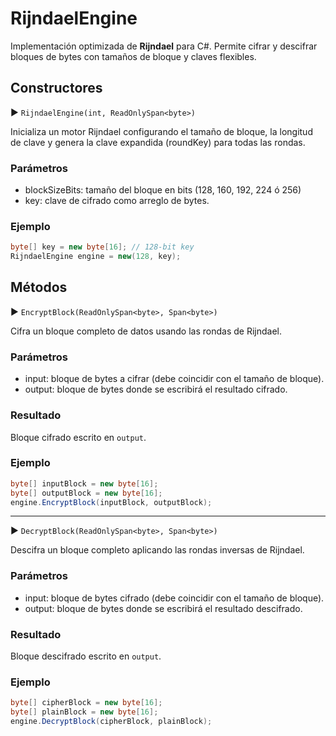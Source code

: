 # RijndaelEngine

Implementación optimizada de **Rijndael** para C#. Permite cifrar y descifrar bloques de bytes con tamaños de bloque y claves flexibles.

## Constructores

▶ `RijndaelEngine(int, ReadOnlySpan<byte>)`

Inicializa un motor Rijndael configurando el tamaño de bloque, la longitud de clave y genera la clave expandida (roundKey) para todas las rondas.

### Parámetros

* blockSizeBits: tamaño del bloque en bits (128, 160, 192, 224 ó 256)
* key: clave de cifrado como arreglo de bytes.

### Ejemplo

```csharp
byte[] key = new byte[16]; // 128-bit key
RijndaelEngine engine = new(128, key);
```

## Métodos

▶ `EncryptBlock(ReadOnlySpan<byte>, Span<byte>)`

Cifra un bloque completo de datos usando las rondas de Rijndael.

### Parámetros

* input: bloque de bytes a cifrar (debe coincidir con el tamaño de bloque).
* output: bloque de bytes donde se escribirá el resultado cifrado.

### Resultado

Bloque cifrado escrito en `output`.

### Ejemplo

```csharp
byte[] inputBlock = new byte[16];
byte[] outputBlock = new byte[16];
engine.EncryptBlock(inputBlock, outputBlock);
```

---

▶ `DecryptBlock(ReadOnlySpan<byte>, Span<byte>)`

Descifra un bloque completo aplicando las rondas inversas de Rijndael.

### Parámetros

* input: bloque de bytes cifrado (debe coincidir con el tamaño de bloque).
* output: bloque de bytes donde se escribirá el resultado descifrado.

### Resultado

Bloque descifrado escrito en `output`.

### Ejemplo

```csharp
byte[] cipherBlock = new byte[16];
byte[] plainBlock = new byte[16];
engine.DecryptBlock(cipherBlock, plainBlock);
```